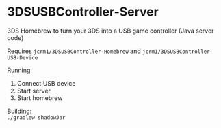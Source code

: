 # 3DSUSBController-Server
3DS Homebrew to turn your 3DS into a USB game controller (Java server code)  

Requires ```jcrm1/3DSUSBController-Homebrew``` and ```jcrm1/3DSUSBController-USB-Device```  

Running:
1. Connect USB device  
2. Start server  
3. Start homebrew  

Building:  
```./gradlew shadowJar```
